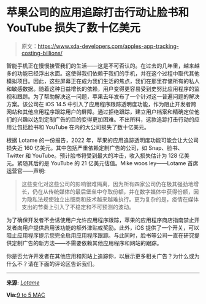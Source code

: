 # 苹果公司的应用追踪打击行动让脸书和 YouTube 损失了数十亿美元

> 原文：<https://www.xda-developers.com/apples-app-tracking-costing-billions/>

智能手机正在慢慢接管我们的生活——这是不可否认的。在过去的几年里，越来越多的功能已经浮出水面。这使得我们依赖于我们的手机，并在这个过程中取代其他模拟项目。因此，这些屏幕正在成为我们生活的焦点，我们在那里存储所有的私人和敏感数据。随着这种日益增长的依赖，用户变得更容易受到史努比应用程序的监视和跟踪。为了帮助解决这一问题，苹果去年发布了一个针对这一普遍问题的解决方案。该公司在 iOS 14.5 中引入了应用程序跟踪透明度功能，作为阻止开发者跨网站和其他应用程序跟踪用户的屏障。通过拒绝跟踪，建立用户档案和精确定位他们的兴趣以达到定制广告的目的变得更加困难。不出所料，这款追踪打击行动的应用让包括脸书和 YouTube 在内的大公司损失了数十亿美元。

根据 Lotame 的一份报告，2022 年，苹果的应用追踪透明度功能可能会让大公司损失近 160 亿美元。其中包括严重依赖定制广告的公司，如 Snap、脸书、Twitter 和 YouTube。预计脸书将受到最大的冲击，收入损失估计为 128 亿美元。紧随其后的是 YouTube 的 21 亿美元估值。Mike woos ley——Lotame 首席运营官——声明:

> 这些变化对这些公司的影响很难隔离，因为所有四家公司仍在极其强劲地增长，仍在从传统媒体的最后堡垒中夺取份额，并在数字媒体中获得份额，因为隐私法规使独立出版商和技术越来越难执行。更为复杂的是，疫情在媒体支出的节奏上引入了不稳定和不可预测的波动。

为了确保开发者不会诱使用户允许应用程序跟踪，苹果的应用程序商店指南禁止开发者向用户提供启用该功能的额外津贴或奖励。此外，iOS 提供了一个开关，可以阻止应用程序提示您完全启用应用程序跟踪。与此同时，脸书等公司一直在研究提供定制广告的新方法——不需要依赖其他应用程序和网站的跟踪。

你是否允许开发者在其他应用和网站上追踪你，以展示更多相关广告？为什么或为什么不？请在下面的评论区告诉我们。

* * *

**来源:** [*Lotame*](https://www.lotame.com/idfa-and-big-tech-impact-one-year-later/)

**Via:**[9 to 5 MAC](https://9to5mac.com/2022/04/13/apples-app-tracking-transparency-crackdown-estimated-to-cost-facebook-another-13-billion-in-2022/)
